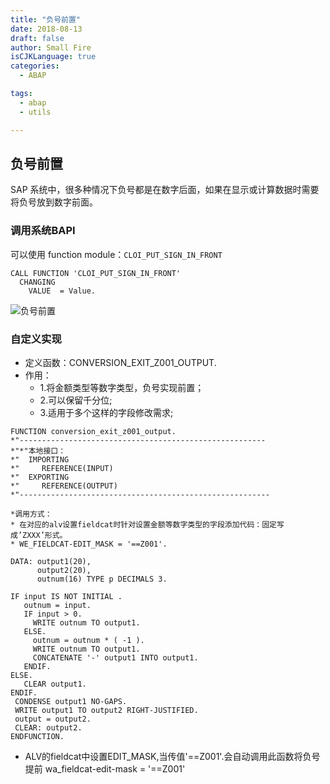 ```yaml
---
title: "负号前置"
date: 2018-08-13
draft: false
author: Small Fire
isCJKLanguage: true
categories: 
  - ABAP

tags: 
  - abap
  - utils

---
```


## 负号前置 ##

SAP 系统中，很多种情况下负号都是在数字后面，如果在显示或计算数据时需要将负号放到数字前面。

### 调用系统BAPI

可以使用 function module：`CLOI_PUT_SIGN_IN_FRONT`

```JS
CALL FUNCTION 'CLOI_PUT_SIGN_IN_FRONT'
  CHANGING
    VALUE  = Value.
```

![负号前置](/images/ABAP/MinusTop.png)

### 自定义实现

- 定义函数：CONVERSION_EXIT_Z001_OUTPUT.
- 作用：
  * 1.将金额类型等数字类型，负号实现前置；
  * 2.可以保留千分位;
  * 3.适用于多个这样的字段修改需求;

```JS
FUNCTION conversion_exit_z001_output.
*"-------------------------------------------------------
*"*"本地接口：
*"  IMPORTING
*"     REFERENCE(INPUT)
*"  EXPORTING
*"     REFERENCE(OUTPUT)
*"--------------------------------------------------------

*调用方式：
* 在对应的alv设置fieldcat时针对设置金额等数字类型的字段添加代码：固定写成’ZXXX’形式。
* WE_FIELDCAT-EDIT_MASK = '==Z001'.

DATA: output1(20),
      output2(20),
      outnum(16) TYPE p DECIMALS 3.

IF input IS NOT INITIAL .
   outnum = input.
   IF input > 0.
     WRITE outnum TO output1.
   ELSE.
     outnum = outnum * ( -1 ).
     WRITE outnum TO output1.
     CONCATENATE '-' output1 INTO output1.
   ENDIF.
ELSE.
   CLEAR output1.
ENDIF.
 CONDENSE output1 NO-GAPS.
 WRITE output1 TO output2 RIGHT-JUSTIFIED.
 output = output2.
 CLEAR: output2.
ENDFUNCTION.
```
- ALV的fieldcat中设置EDIT_MASK,当传值'==Z001'.会自动调用此函数将负号提前
  wa_fieldcat-edit-mask = '==Z001'